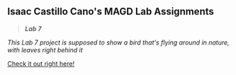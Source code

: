 ## Isaac Castillo Cano's MAGD Lab Assignments

>_**Lab 7**_

_This Lab 7 project is supposed to show a bird that's flying around in nature, with leaves right behind it_

[Check it out right here!](C:/Users/User/Downloads/f20magd150lab07_castillocano/index.html)

